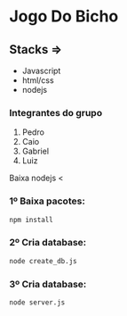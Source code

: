 # Jogo Do Bicho

## Stacks =>

 * Javascript
 * html/css
 * nodejs

### Integrantes do grupo

 1. Pedro
 2. Caio
 3. Gabriel
 4. Luiz 

Baixa nodejs <

### 1º Baixa pacotes:
```bash
npm install
```
### 2º Cria database:
```bash
node create_db.js
```

### 3º Cria database:
```bash
node server.js
```


